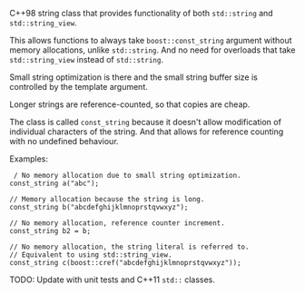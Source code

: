 C++98 string class that provides functionality of both `std::string` and `std::string_view`. 

This allows functions to always take `boost::const_string` argument without memory allocations, unlike `std::string`. And no need for overloads that take `std::string_view` instead of `std::string`.

Small string optimization is there and the small string buffer size is controlled by the template argument. 

Longer strings are reference-counted, so that copies are cheap.

The class is called `const_string` because it doesn't allow modification of individual characters of the string. And that allows for reference counting with no undefined behaviour.

Examples:

```
 / No memory allocation due to small string optimization.
const_string a("abc");

// Memory allocation because the string is long.
const_string b("abcdefghijklmnoprstqvwxyz"); 

// No memory allocation, reference counter increment.
const_string b2 = b; 

// No memory allocation, the string literal is referred to.
// Equivalent to using std::string_view.
const_string c(boost::cref("abcdefghijklmnoprstqvwxyz")); 
```

TODO: Update with unit tests and C++11 `std::` classes.
